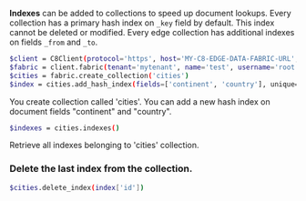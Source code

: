 **Indexes** can be added to collections to speed up document lookups. Every
collection has a primary hash index on ``_key`` field by default. This index
cannot be deleted or modified. Every edge collection has additional indexes
on fields ``_from`` and ``_to``.

```bash
$client = C8Client(protocol='https', host='MY-C8-EDGE-DATA-FABRIC-URL', port=443)
$fabric = client.fabric(tenant='mytenant', name='test', username='root', password='passwd')
$cities = fabric.create_collection('cities')
$index = cities.add_hash_index(fields=['continent', 'country'], unique=True)

```
You create collection called 'cities'. You can add a new hash index on document fields "continent" and "country".

```bash
$indexes = cities.indexes()
```
Retrieve all indexes belonging to 'cities' collection.

### Delete the last index from the collection.
 ```bash
$cities.delete_index(index['id']) 
 ```   
